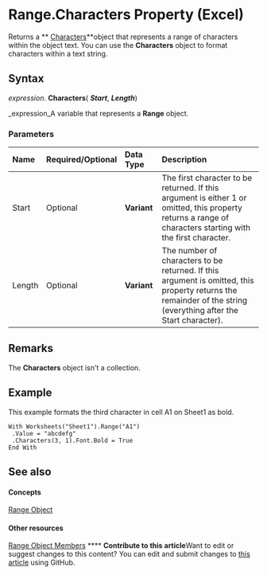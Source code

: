 
# Range.Characters Property (Excel)

Returns a  ** [Characters](128c9ee4-8ba3-6d22-ad0f-9f20be1e24af.md)**object that represents a range of characters within the object text. You can use the  **Characters** object to format characters within a text string.


## Syntax

 _expression_. **Characters**( **_Start_**,  **_Length_**)

 _expression_A variable that represents a  **Range** object.


### Parameters



|**Name**|**Required/Optional**|**Data Type**|**Description**|
|:-----|:-----|:-----|:-----|
|Start|Optional| **Variant**|The first character to be returned. If this argument is either 1 or omitted, this property returns a range of characters starting with the first character.|
|Length|Optional| **Variant**|The number of characters to be returned. If this argument is omitted, this property returns the remainder of the string (everything after the Start character).|

## Remarks

The  **Characters** object isn't a collection.


## Example

This example formats the third character in cell A1 on Sheet1 as bold.


```
With Worksheets("Sheet1").Range("A1") 
 .Value = "abcdefg" 
 .Characters(3, 1).Font.Bold = True 
End With
```


## See also


#### Concepts


 [Range Object](b8207778-0dcc-4570-1234-f130532cc8cd.md)
#### Other resources


 [Range Object Members](4336bf81-1e63-7e44-1792-baf366a027a7.md)
****   **Contribute to this article**Want to edit or suggest changes to this content? You can edit and submit changes to  [this article](https://github.com/jhershey00/VBA_Excel_Test/OpenXMLCon/articles/5011b6d3-23ab-e2a8-9616-c4c73d3ae60e.md) using GitHub.

